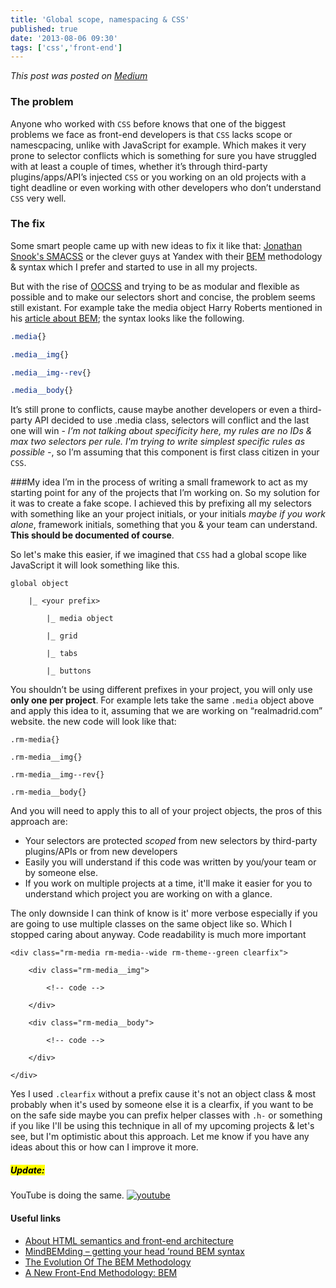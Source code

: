 ```yaml
---
title: 'Global scope, namespacing & CSS'
published: true
date: '2013-08-06 09:30'
tags: ['css','front-end']
---
```

_This post was posted on [Medium](https://medium.com/front-end-development/681bda44c43e)_


### The problem
Anyone who worked with `CSS` before knows that one of the biggest problems we face as front-end developers is that `CSS` lacks scope or namescpacing, unlike with JavaScript for example. Which makes it very prone to selector conflicts which is something for sure you have struggled with at least a couple of times, whether it’s through third-party plugins/apps/API’s injected `CSS` or you working on an old projects with a tight deadline or even working with other developers who don’t understand `CSS` very well.

<!-- more -->

### The fix
Some smart people came up with new ideas to fix it like that: [Jonathan Snook's SMACSS](http://smacss.com/book/categorizing) or the clever guys at Yandex with their [BEM](http://bem.info/method/) methodology & syntax which I prefer and started to use in all my projects.

But with the rise of [OOCSS](http://oocss.org/) and trying to be as modular and flexible as possible and to make our selectors short and concise, the problem seems still existant. For example take the media object Harry Roberts mentioned in his [article about BEM](http://csswizardry.com/2013/01/mindbemding-getting-your-head-round-bem-syntax/); the syntax looks like the following.

```css
.media{}

.media__img{}

.media__img--rev{}

.media__body{}
```

It’s still prone to conflicts, cause maybe another developers or even a third-party API decided to use .media class, selectors will conflict and the last one will win - _I’m not talking about specificity here, my rules are no IDs & max two selectors per rule. I'm trying to write simplest specific rules as possible -_, so I’m assuming that this component is first class citizen in your `CSS`.

###My idea
I’m in the process of writing a small framework to act as my starting point for any of the projects that I’m working on. So my solution for it was to create a fake scope. I achieved this by prefixing all my selectors with something like an your project initials, or your initials _maybe if you work alone_, framework initials, something that you &amp; your team can understand. **This should be documented of course**.

So let's make this easier, if we imagined that `CSS` had a global scope like JavaScript it will look something like this.

```
global object

    |_ <your prefix>

        |_ media object

        |_ grid

        |_ tabs

        |_ buttons

```

You shouldn’t be using different prefixes in your project, you will only use **only one per project**. For example lets take the same `.media` object above and apply this idea to it, assuming that we are working on “realmadrid.com” website. the new code will look like that:

```
.rm-media{}

.rm-media__img{}

.rm-media__img--rev{}

.rm-media__body{}

```

And you will need to apply this to all of your project objects, the pros of this approach are:
- Your selectors are protected _scoped_ from new selectors by third-party plugins/APIs or from new developers
- Easily you will understand if this code was written by you/your team or by someone else.
- If you work on multiple projects at a time, it'll make it easier for you to understand which project you are working on with a glance.

The only downside I can think of know is it' more verbose especially if you are going to use multiple classes on the same object like so. Which I stopped caring about anyway. Code readability is much more important

```
<div class="rm-media rm-media--wide rm-theme--green clearfix">

    <div class="rm-media__img">

        <!-- code -->

    </div>

    <div class="rm-media__body">

        <!-- code -->

    </div>

</div>

```

Yes I used `.clearfix` without a prefix cause it's not an object class &amp; most probably when it's used by someone else it is a clearfix, if you want to be on the safe side maybe you can prefix helper classes with `.h-` or something if you like
I'll be using this technique in all of my upcoming projects &amp; let's see, but I'm optimistic about this approach. Let me know if you have any ideas about this or how can I improve it more.

<h5><mark>Update:</mark></h5>
YouTube is doing the same.

<a href="/assets/img/content/youtube.png">
    <img src="/assets/img/content/youtube.png" alt="youtube" class="aligncenter size-medium wp-image-937" />
</a>

#### Useful links
- [About HTML semantics and front-end architecture](http://nicolasgallagher.com/about-html-semantics-front-end-architecture/)
- [MindBEMding – getting your head ’round BEM syntax](http://csswizardry.com/2013/01/mindbemding-getting-your-head-round-bem-syntax/)
- [The Evolution Of The BEM Methodology](http://coding.smashingmagazine.com/2013/02/21/the-history-of-the-bem-methodology/)
- [A New Front-End Methodology: BEM](http://coding.smashingmagazine.com/2012/04/16/a-new-front-end-methodology-bem/)

